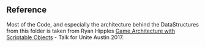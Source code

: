 ﻿## Reference

Most of the Code, and especially the architecture behind the DataStructures from this folder is taken from Ryan
Hipples [Game Architecture with Scriptable Objects](https://www.youtube.com/watch?v=raQ3iHhE_Kk) - Talk for Unite Austin 2017. 